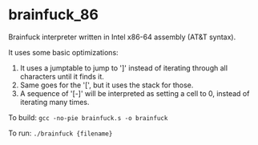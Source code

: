 # brainfuck_86
Brainfuck interpreter written in Intel x86-64 assembly (AT&T syntax).

It uses some basic optimizations:
1. It uses a jumptable to jump to ']' instead of iterating through all characters until it finds it.
2. Same goes for the '[', but it uses the stack for those.
3. A sequence of '[-]' will be interpreted as setting a cell to 0, instead of iterating many times.

To build:
`gcc -no-pie brainfuck.s -o brainfuck`

To run:
`./brainfuck {filename}`
